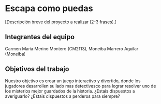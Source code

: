 
# Escapa como puedas

[Descripción breve del proyecto a realizar (2-3 frases).]

## Integrantes del equipo

Carmen Maria Merino Montero (CM2113), Moneiba Marrero Aguilar (Moneiba)

## Objetivos del trabajo

Nuestro objetivo es crear un juego interactivo y divertido, donde los jugadores desarrollen su lado mas detectivesco
para lograr resolver uno de los misterios mejor guardados de la historia.
¿Estais dispuestos a averiguarlo? 
¿Estais dispuestos a perderos para siempre?
